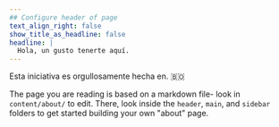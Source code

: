 ```yaml
---
## Configure header of page
text_align_right: false
show_title_as_headline: false
headline: |
  Hola, un gusto tenerte aquí.
---
```


<!-- this is a subheadline -->
Esta iniciativa es orgullosamente hecha en. :bolivia: 

The page you are reading is based on a markdown file- look in `content/about/` to edit. There, look inside the `header`, `main`, and `sidebar` folders to get started building your own "about" page.